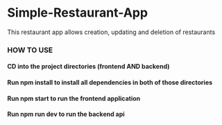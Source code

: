 # Simple-Restaurant-App
This restaurant app allows creation, updating and deletion of restaurants

### HOW TO USE
#### CD into the project directories (frontend AND backend)
#### Run npm install to install all dependencies in both of those directories
#### Run npm start to run the frontend application
#### Run npm run dev to run the backend api
